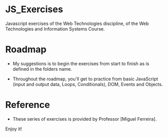 # JS_Exercises

Javascript exercises of the Web Technologies discipline, of the Web Technologies and Information Systems Course.

# Roadmap

- My suggestions is to begin the exercises from start to finish as is defined in the folders name.

- Throughout the roadmap, you'll get to practice from basic JavaScript (input and output data, Loops, Conditionals), DOM, Events and Objects.

# Reference

- These series of exercises is provided by Professor [Miguel Ferreira].

Enjoy it!